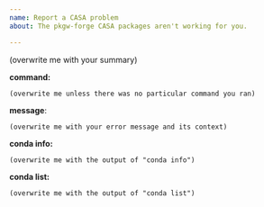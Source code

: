 ```yaml
---
name: Report a CASA problem
about: The pkgw-forge CASA packages aren't working for you.

---
```


<!-- PLEASE follow the instructions below to provide the developers with
useful diagnostic information.

First, please summarize the problem you are experiencing:
 -->

(overwrite me with your summary)

<!-- First, was there a particular command that you ran (either in your
terminal or in Python) that led to your error? If so, copy-paste the EXACT
command you ran, in between the pair of ``` marks. -->

**command:**
```
(overwrite me unless there was no particular command you ran)
```

<!-- Now copy-paste the EXACT and COMPLETE output associated with whatever you
did that gave you an error, in between the pair of ``` marks. -->

**message**:
```
(overwrite me with your error message and its context)
```

<!-- Next, run the command "conda info" in your terminal and copy-paste its
COMPLETE output below, in between the pair of ``` marks. -->

**conda info:**
```
(overwrite me with the output of "conda info")
```

<!-- Now run the command "conda list" in your terminal and copy-paste its
COMPLETE output below, in between the pair of ``` marks. -->

**conda list:**
```
(overwrite me with the output of "conda list")
```

<!-- Finally, below this line, feel free to add any further information that
you think might help. -->
